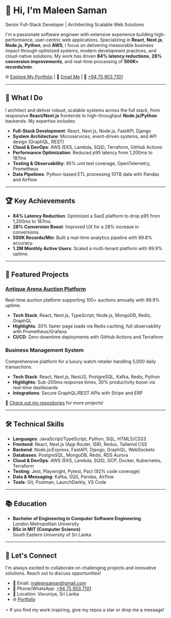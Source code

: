 # 👋 Hi, I'm Maleen Saman

Senior Full-Stack Developer | Architecting Scalable Web Solutions

I'm a passionate software engineer with extensive experience building high-performance, user-centric web applications. Specializing in **React**, **Next.js**, **Node.js**, **Python**, and **AWS**, I focus on delivering measurable business impact through optimized systems, modern development practices, and cloud-native solutions. My work has driven **84% latency reductions**, **28% conversion improvements**, and real-time processing of **500K+ records/min**.

🌐 [Explore My Portfolio](https://saman-portfolio-rho.vercel.app/) | 📧 [Email Me](mailto:maleensaman@gmail.com) | 📱 [+94 75 903 7101](tel:+94759037101)

---

## 🚀 What I Do

I architect and deliver robust, scalable systems across the full stack, from responsive **React/Next.js** frontends to high-throughput **Node.js/Python** backends. My expertise includes:

- **Full-Stack Development**: React, Next.js, Node.js, FastAPI, Django
- **System Architecture**: Microservices, event-driven systems, and API design (GraphQL, REST)
- **Cloud & DevOps**: AWS (EKS, Lambda, SQS), Terraform, GitHub Actions
- **Performance Optimization**: Reduced p95 latency from 1,200ms to 187ms
- **Testing & Observability**: 95% unit test coverage, OpenTelemetry, Prometheus
- **Data Pipelines**: Python-based ETL processing 10TB data with Pandas and Airflow

---

## 🏆 Key Achievements

- **84% Latency Reduction**: Optimized a SaaS platform to drop p95 from 1,200ms to 187ms.
- **28% Conversion Boost**: Improved UX for a 28% increase in conversions.
- **500K Records/Min**: Built a real-time analytics pipeline with 99.8% accuracy.
- **1.2M Monthly Active Users**: Scaled a multi-tenant platform with 99.9% uptime.

---

## 🌟 Featured Projects

### [Antique Arena Auction Platform](https://antiquearena.com)
Real-time auction platform supporting 100+ auctions annually with 99.9% uptime.

- **Tech Stack**: React, Next.js, TypeScript, Node.js, MongoDB, Redis, GraphQL
- **Highlights**: 30% faster page loads via Redis caching, full observability with Prometheus/Grafana
- **CI/CD**: Zero-downtime deployments with GitHub Actions and Terraform

### Business Management System
Comprehensive platform for a luxury watch retailer handling 5,000 daily transactions.

- **Tech Stack**: React, Next.js, NestJS, PostgreSQL, Kafka, Redis, Python
- **Highlights**: Sub-200ms response times, 30% productivity boost via real-time dashboards
- **Integrations**: Secure GraphQL/REST APIs with Stripe and ERP

🔗 [Check out my repositories](https://github.com/maleensaman) for more projects!

---

## 🛠️ Technical Skills

- **Languages**: JavaScript/TypeScript, Python, SQL, HTML5/CSS3
- **Frontend**: React, Next.js (App Router, ISR), Redux, Tailwind CSS
- **Backend**: Node.js/Express, FastAPI, Django, GraphQL, WebSockets
- **Databases**: PostgreSQL, MongoDB, Redis, RDS Aurora
- **Cloud & DevOps**: AWS (EKS, Lambda, SQS), GCP, Docker, Kubernetes, Terraform
- **Testing**: Jest, Playwright, Pytest, Pact (92% code coverage)
- **Data & Messaging**: Kafka, SQS, Pandas, Airflow
- **Tools**: Git, Postman, LaunchDarkly, VS Code

---

## 📚 Education

- **Bachelor of Engineering in Computer Software Engineering**  
  London Metropolitan University
- **BSc in MIT (Computer Science)**  
  South Eastern University of Sri Lanka

---

## 🤝 Let's Connect

I'm always excited to collaborate on challenging projects and innovative solutions. Reach out to discuss opportunities!

- 📧 Email: [maleensaman@gmail.com](mailto:maleensaman@gmail.com)
- 📱 Phone/WhatsApp: [+94 75 903 7101](tel:+94759037101)
- 📍 Location: Vavuniya, Sri Lanka
- 🌐 [Portfolio](https://saman-portfolio-rho.vercel.app/)

⭐️ If you find my work inspiring, give my repos a star or drop me a message!
